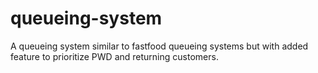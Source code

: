 # queueing-system
A queueing system similar to fastfood queueing systems but with added feature to prioritize PWD and returning customers.
